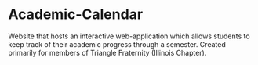 # Academic-Calendar
Website that hosts an interactive web-application which allows students to keep track of their academic progress through a semester. Created primarily for members of Triangle Fraternity (Illinois Chapter).
